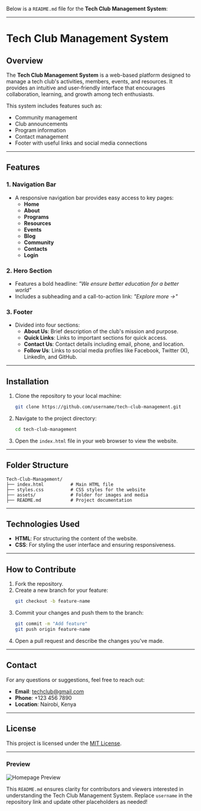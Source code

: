 Below is a `README.md` file for the **Tech Club Management System**:

---

# Tech Club Management System

## Overview

The **Tech Club Management System** is a web-based platform designed to manage a tech club's activities, members, events, and resources. It provides an intuitive and user-friendly interface that encourages collaboration, learning, and growth among tech enthusiasts.

This system includes features such as:
- Community management
- Club announcements
- Program information
- Contact management
- Footer with useful links and social media connections

---

## Features

### 1. **Navigation Bar**
- A responsive navigation bar provides easy access to key pages:
  - **Home**
  - **About**
  - **Programs**
  - **Resources**
  - **Events**
  - **Blog**
  - **Community**
  - **Contacts**
  - **Login**

### 2. **Hero Section**
- Features a bold headline: *"We ensure better education for a better world"*
- Includes a subheading and a call-to-action link: *"Explore more →"*

### 3. **Footer**
- Divided into four sections:
  - **About Us**: Brief description of the club's mission and purpose.
  - **Quick Links**: Links to important sections for quick access.
  - **Contact Us**: Contact details including email, phone, and location.
  - **Follow Us**: Links to social media profiles like Facebook, Twitter (X), LinkedIn, and GitHub.

---

## Installation

1. Clone the repository to your local machine:
   ```bash
   git clone https://github.com/username/tech-club-management.git
   ```

2. Navigate to the project directory:
   ```bash
   cd tech-club-management
   ```

3. Open the `index.html` file in your web browser to view the website.

---

## Folder Structure

```
Tech-Club-Management/
├── index.html          # Main HTML file
├── styles.css          # CSS styles for the website
├── assets/             # Folder for images and media
├── README.md           # Project documentation
```

---

## Technologies Used

- **HTML**: For structuring the content of the website.
- **CSS**: For styling the user interface and ensuring responsiveness.

---

## How to Contribute

1. Fork the repository.
2. Create a new branch for your feature:
   ```bash
   git checkout -b feature-name
   ```
3. Commit your changes and push them to the branch:
   ```bash
   git commit -m "Add feature"
   git push origin feature-name
   ```
4. Open a pull request and describe the changes you've made.

---

## Contact

For any questions or suggestions, feel free to reach out:

- **Email**: techclub@gmail.com
- **Phone**: +123 456 7890
- **Location**: Nairobi, Kenya

---

## License

This project is licensed under the [MIT License](https://opensource.org/licenses/MIT).

--- 

### Preview

![Homepage Preview](./assets/Homepage.png)

This `README.md` ensures clarity for contributors and viewers interested in understanding the Tech Club Management System. Replace `username` in the repository link and update other placeholders as needed!